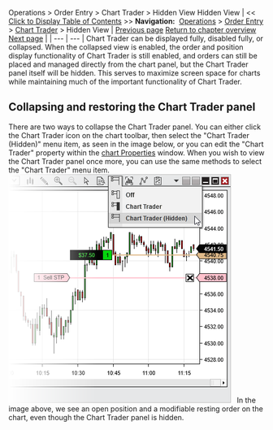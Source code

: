﻿
Operations \> Order Entry \> Chart Trader \> Hidden View
Hidden View
| \<\< [Click to Display Table of Contents](collapsed_view.md) \>\> **Navigation:**     [Operations](operations-1.md) \> [Order Entry](order_entry-1.md) \> [Chart Trader](chart_trader-1.md) \> Hidden View | [Previous page](order__position_display-1.md) [Return to chapter overview](chart_trader-1.md) [Next page](submitting_orders4-1.md) |
| --- | --- |
Chart Trader can be displayed fully, disabled fully, or collapsed. When the collapsed view is enabled, the order and position display functionality of Chart Trader is still enabled, and orders can still be placed and managed directly from the chart panel, but the Chart Trader panel itself will be hidden. This serves to maximize screen space for charts while maintaining much of the important functionality of Chart Trader. 
 
## Collapsing and restoring the Chart Trader panel
There are two ways to collapse the Chart Trader panel. You can either click the Chart Trader icon on the chart toolbar, then select the "Chart Trader (Hidden)" menu item, as seen in the image below, or you can edit the "Chart Trader" property within the [chart Properties](chart_properties-1.md) window. When you wish to view the Chart Trader panel once more, you can use the same methods to select the "Chart Trader" menu item.
 
![ChartTrader3](charttrader3.png)
 
In the image above, we see an open position and a modifiable resting order on the chart, even though the Chart Trader panel is hidden.

